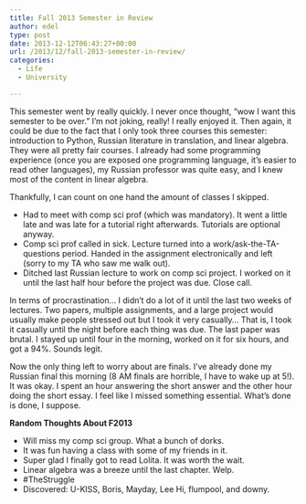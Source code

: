 ```yaml
---
title: Fall 2013 Semester in Review
author: edel
type: post
date: 2013-12-12T06:43:27+00:00
url: /2013/12/fall-2013-semester-in-review/
categories:
  - Life
  - University

---
```

This semester went by really quickly. I never once thought, &#8220;wow I want this semester to be over.&#8221; I&#8217;m not joking, really! I really enjoyed it. Then again, it could be due to the fact that I only took three courses this semester: introduction to Python, Russian literature in translation, and linear algebra. They were all pretty fair courses. I already had some programming experience (once you are exposed one programming language, it&#8217;s easier to read other languages), my Russian professor was quite easy, and I knew most of the content in linear algebra.

Thankfully, I can count on one hand the amount of classes I skipped.

  * Had to meet with comp sci prof (which was mandatory). It went a little late and was late for a tutorial right afterwards. Tutorials are optional anyway.
  * Comp sci prof called in sick. Lecture turned into a work/ask-the-TA-questions period. Handed in the assignment electronically and left (sorry to my TA who saw me walk out).
  * Ditched last Russian lecture to work on comp sci project. I worked on it until the last half hour before the project was due. Close call.

In terms of procrastination&#8230; I didn&#8217;t do a lot of it until the last two weeks of lectures. Two papers, multiple assignments, and a large project would usually make people stressed out but I took it very casually&#8230; That is, I took it casually until the night before each thing was due. The last paper was brutal. I stayed up until four in the morning, worked on it for six hours, and got a 94%. Sounds legit.

Now the only thing left to worry about are finals. I&#8217;ve already done my Russian final this morning (8 AM finals are horrible, I have to wake up at 5!). It was okay. I spent an hour answering the short answer and the other hour doing the short essay. I feel like I missed something essential. What&#8217;s done is done, I suppose.

**Random Thoughts About F2013**

  * Will miss my comp sci group. What a bunch of dorks.
  * It was fun having a class with some of my friends in it.
  * Super glad I finally got to read Lolita. It was worth the wait.
  * Linear algebra was a breeze until the last chapter. Welp.
  * #TheStruggle
  * Discovered: U-KISS, Boris, Mayday, Lee Hi, flumpool, and downy.

<ol class="footnote">
</ol>